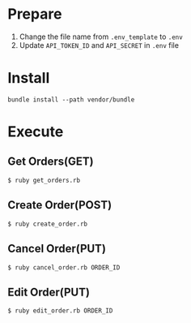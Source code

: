 # Prepare
1. Change the file name from `.env_template` to `.env`
2. Update `API_TOKEN_ID` and `API_SECRET` in `.env` file

# Install
```
bundle install --path vendor/bundle
```

# Execute
## Get Orders(GET)
```
$ ruby get_orders.rb
```

## Create Order(POST)
```
$ ruby create_order.rb
```

## Cancel Order(PUT)
```
$ ruby cancel_order.rb ORDER_ID
```

## Edit Order(PUT)
```
$ ruby edit_order.rb ORDER_ID
```
